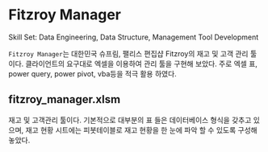 # Fitzroy Manager

Skill Set: Data Engineering, Data Structure, Management Tool Development

`Fitzroy Manager`는 대한민국 슈프림, 팰리스 편집샵 Fitzroy의 재고 및 고객 관리 툴이다. 클라이언트의 요구대로 엑셀을 이용하여 관리 툴을 구현해 보았다. 주로 엑셀 표, power query, power pivot, vba등을 적극 활용 하였다.

## fitzroy_manager.xlsm

재고 및 고객관리 툴이다. 기본적으로 대부분의 표 들은 데이터베이스 형식을 갖추고 있으며, 재고 현황 시트에는 피봇테이블로 재고 현황을 한 눈에 파악 할 수 있도록 구성해 놓았다.
